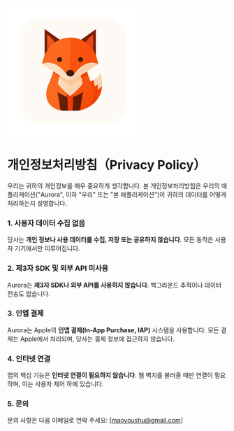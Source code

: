 <img src="../img/icon.png" alt="Icon" width="300">

# 개인정보처리방침（Privacy Policy）
우리는 귀하의 개인정보를 매우 중요하게 생각합니다. 본 개인정보처리방침은 우리의 애플리케이션("Aurora", 이하 "우리" 또는 "본 애플리케이션")이 귀하의 데이터를 어떻게 처리하는지 설명합니다.


### 1. 사용자 데이터 수집 없음
당사는 **개인 정보나 사용 데이터를 수집, 저장 또는 공유하지 않습니다**. 모든 동작은 사용자 기기에서만 이루어집니다.

### 2. 제3자 SDK 및 외부 API 미사용
Aurora는 **제3자 SDK나 외부 API를 사용하지 않습니다**. 백그라운드 추적이나 데이터 전송도 없습니다.

### 3. 인앱 결제
Aurora는 Apple의 **인앱 결제(In-App Purchase, IAP)** 시스템을 사용합니다. 모든 결제는 Apple에서 처리되며, 당사는 결제 정보에 접근하지 않습니다.

### 4. 인터넷 연결
앱의 핵심 기능은 **인터넷 연결이 필요하지 않습니다**. 웹 벽지를 불러올 때만 연결이 필요하며, 이는 사용자 제어 하에 있습니다.

### 5. 문의
문의 사항은 다음 이메일로 연락 주세요: \[maoyoushu@gmail.com]